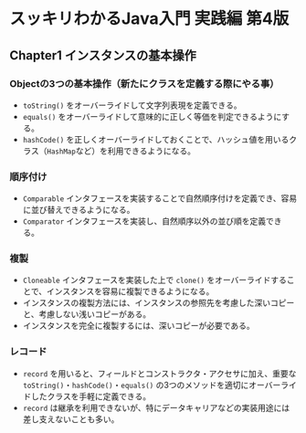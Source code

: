 # スッキリわかるJava入門 実践編 第4版

## Chapter1 インスタンスの基本操作

### Objectの3つの基本操作（新たにクラスを定義する際にやる事）

- `toString()` をオーバーライドして文字列表現を定義できる。
- `equals()` をオーバーライドして意味的に正しく等価を判定できるようにする。
- `hashCode()` を正しくオーバーライドしておくことで、ハッシュ値を用いるクラス（`HashMap`など）を利用できるようになる。


### 順序付け

- `Comparable` インタフェースを実装することで自然順序付けを定義でき、容易に並び替えできるようになる。
- `Comparator` インタフェースを実装し、自然順序以外の並び順を定義できる。


### 複製

- `Cloneable` インタフェースを実装した上で `clone()` をオーバーライドすることで、インスタンスを容易に複製できるようになる。
- インスタンスの複製方法には、インスタンスの参照先を考慮した深いコピーと、考慮しない浅いコピーがある。
- インスタンスを完全に複製するには、深いコピーが必要である。


### レコード

- `record` を用いると、フィールドとコンストラクタ・アクセサに加え、重要な `toString()`・`hashCode()`・`equals()` の3つのメソッドを適切にオーバーライドしたクラスを手軽に定義できる。
- `record` は継承を利用できないが、特にデータキャリアなどの実装用途には差し支えないことも多い。
